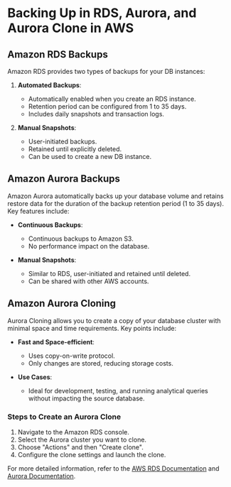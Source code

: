 # Backing Up in RDS, Aurora, and Aurora Clone in AWS

## Amazon RDS Backups

Amazon RDS provides two types of backups for your DB instances:

1. **Automated Backups**: 
    - Automatically enabled when you create an RDS instance.
    - Retention period can be configured from 1 to 35 days.
    - Includes daily snapshots and transaction logs.

2. **Manual Snapshots**:
    - User-initiated backups.
    - Retained until explicitly deleted.
    - Can be used to create a new DB instance.

## Amazon Aurora Backups

Amazon Aurora automatically backs up your database volume and retains restore data for the duration of the backup retention period (1 to 35 days). Key features include:

- **Continuous Backups**: 
  - Continuous backups to Amazon S3.
  - No performance impact on the database.

- **Manual Snapshots**:
  - Similar to RDS, user-initiated and retained until deleted.
  - Can be shared with other AWS accounts.

## Amazon Aurora Cloning

Aurora Cloning allows you to create a copy of your database cluster with minimal space and time requirements. Key points include:

- **Fast and Space-efficient**:
  - Uses copy-on-write protocol.
  - Only changes are stored, reducing storage costs.

- **Use Cases**:
  - Ideal for development, testing, and running analytical queries without impacting the source database.

### Steps to Create an Aurora Clone

1. Navigate to the Amazon RDS console.
2. Select the Aurora cluster you want to clone.
3. Choose "Actions" and then "Create clone".
4. Configure the clone settings and launch the clone.

For more detailed information, refer to the [AWS RDS Documentation](https://docs.aws.amazon.com/AmazonRDS/latest/UserGuide/USER_WorkingWithAutomatedBackups.html) and [Aurora Documentation](https://docs.aws.amazon.com/AmazonRDS/latest/AuroraUserGuide/Aurora.Managing.Clone.html).
